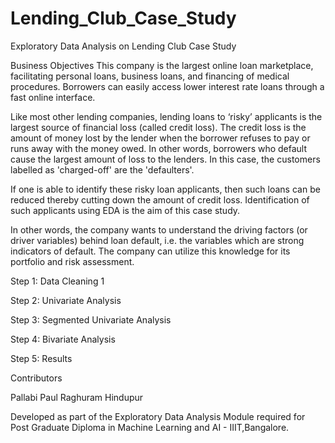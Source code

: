 # Lending_Club_Case_Study
Exploratory Data Analysis on Lending Club Case Study

Business Objectives
This company is the largest online loan marketplace, facilitating personal loans, business loans, and financing of medical procedures. Borrowers can easily access lower interest rate loans through a fast online interface. 
 
Like most other lending companies, lending loans to ‘risky’ applicants is the largest source of financial loss (called credit loss). The credit loss is the amount of money lost by the lender when the borrower refuses to pay or runs away with the money owed. In other words, borrowers who default cause the largest amount of loss to the lenders. In this case, the customers labelled as 'charged-off' are the 'defaulters'. 
 
If one is able to identify these risky loan applicants, then such loans can be reduced thereby cutting down the amount of credit loss. Identification of such applicants using EDA is the aim of this case study.
 
In other words, the company wants to understand the driving factors (or driver variables) behind loan default, i.e. the variables which are strong indicators of default.  The company can utilize this knowledge for its portfolio and risk assessment. 

Step 1: Data Cleaning 1

Step 2: Univariate Analysis

Step 3: Segmented Univariate Analysis

Step 4: Bivariate Analysis

Step 5: Results

Contributors

Pallabi Paul
Raghuram Hindupur

Developed as part of the Exploratory Data Analysis Module required for Post Graduate Diploma in Machine Learning and AI - IIIT,Bangalore.

